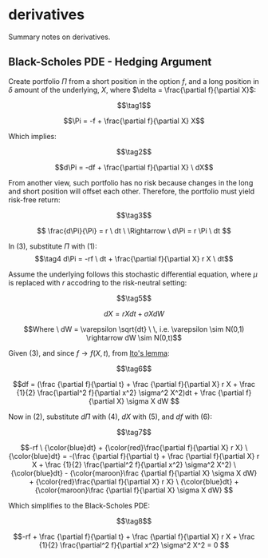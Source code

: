 # derivatives
Summary notes on derivatives.


## Black-Scholes PDE - Hedging Argument

Create portfolio $\Pi$ from a short position in the option $f$, and a long position in $\delta$ amount of the underlying, $X$, where $\delta = \frac{\partial f}{\partial X}$:

$$\tag1$$

$$\Pi = -f + \frac{\partial f}{\partial X} X$$

Which implies:

$$\tag2$$

$$d\Pi = -df + \frac{\partial f}{\partial X} \ dX$$

From another view, such portfolio has no risk because changes in the long and short position will offset each other. Therefore, the portfolio must yield risk-free return:

$$\tag3$$

$$ 
\frac{d\Pi}{\Pi} = r \ dt \
\Rightarrow \ d\Pi = r \Pi \ dt
$$

In (3), substitute $\Pi$ with (1):
$$\tag4 d\Pi = -rf \ dt + \frac{\partial f}{\partial X} r X \ dt$$

Assume the underlying follows this stochastic differential equation, where $\mu$ is replaced with $r$ accodring to the risk-neutral setting:


$$\tag5$$

$$
dX = r X dt + \sigma X dW
$$

$$Where \ dW = \varepsilon \sqrt{dt} \ \, i.e. \varepsilon \sim N(0,1) \rightarrow dW \sim N(0,t)$$


Given (3), and since $f\rightarrow f(X,t)$, from [Ito's lemma](https://en.wikipedia.org/wiki/It%C3%B4%27s_lemma):


$$\tag6$$

$$df = 
(\frac {\partial f}{\partial t} + 
\frac {\partial f}{\partial X} r X + 
\frac {1}{2} \frac{\partial^2 f}{\partial x^2} \sigma^2 X^2)dt +
\frac {\partial f}{\partial X} \sigma X dW
$$


Now in (2), substitute $d\Pi$ with (4), $dX$ with (5), and $df$ with (6):

$$\tag7$$

$$-rf \ {\color{blue}dt} + 
{\color{red}\frac{\partial f}{\partial X} r X} \ {\color{blue}dt} =
-(\frac {\partial f}{\partial t} + 
\frac {\partial f}{\partial X} r X + 
\frac {1}{2} \frac{\partial^2 f}{\partial x^2} \sigma^2 X^2) \ {\color{blue}dt} -
{\color{maroon}\frac {\partial f}{\partial X} \sigma X dW} +
{\color{red}\frac{\partial f}{\partial X} r X} \ {\color{blue}dt} +
{\color{maroon}\frac {\partial f}{\partial X} \sigma X dW}
$$

Which simplifies to the Black-Scholes PDE:

$$\tag8$$

$$-rf  +
\frac {\partial f}{\partial t} + 
\frac {\partial f}{\partial X} r X + 
\frac {1}{2} \frac{\partial^2 f}{\partial x^2} \sigma^2 X^2 = 0
$$

